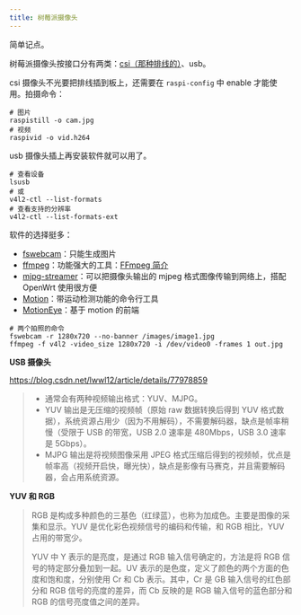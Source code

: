 ```yaml
---
title: 树莓派摄像头
---
```


简单记点。

树莓派摄像头按接口分有两类：[csi（那种排线的）](https://zhuanlan.zhihu.com/p/356749516)、usb。



csi 摄像头不光要把排线插到板上，还需要在 `raspi-config` 中 enable 才能使用。拍摄命令：

```
# 图片
raspistill -o cam.jpg
# 视频
raspivid -o vid.h264
```



usb 摄像头插上再安装软件就可以用了。

```
# 查看设备
lsusb
# 或
v4l2-ctl --list-formats
# 查看支持的分辨率
v4l2-ctl --list-formats-ext
```

软件的选择挺多：

- [fswebcam](https://github.com/fsphil/fswebcam)：只能生成图片
- [ffmpeg](https://www.ffmpeg.org)：功能强大的工具：[FFmpeg 简介](https://chaiyan0216.github.io/tool/posts/ffmpeg/)
- [mjpg-streamer](https://github.com/jacksonliam/mjpg-streamer)：可以把摄像头输出的 mjpeg 格式图像传输到网络上，搭配 OpenWrt 使用很方便
- [Motion](https://raspberrypi-guide.github.io/electronics/motion-project.github.io)：带运动检测功能的命令行工具
- [MotionEye](https://github.com/ccrisan/motioneye)：基于 motion 的前端

```
# 两个拍照的命令
fswebcam -r 1280x720 --no-banner /images/image1.jpg
ffmpeg -f v4l2 -video_size 1280x720 -i /dev/video0 -frames 1 out.jpg
```



**USB 摄像头**

https://blog.csdn.net/lwwl12/article/details/77978859

> - 通常会有两种视频输出格式：YUV、MJPG。
> - YUV  输出是无压缩的视频帧（原始 raw 数据转换后得到 YUV 格式数据），系统资源占用少（因为不用解码），不需要解码器，缺点是帧率稍慢（受限于 USB 的带宽，USB 2.0 速率是 480Mbps，USB 3.0 速率是 5Gbps）。
> - MJPG 输出是将视频图像采用 JPEG 格式压缩后得到的视频帧，优点是帧率高（视频开启快，曝光快），缺点是影像有马赛克，并且需要解码器，会占用系统资源。



**YUV 和 RGB**

> RGB 是构成多种颜色的三基色（红绿蓝），也称为加成色。主要是图像的采集和显示。YUV 是优化彩色视频信号的编码和传输，和 RGB 相比，YUV 占用的带宽少。
>
> YUV 中 Y 表示的是亮度，是通过 RGB 输入信号确定的，方法是将 RGB 信号的特定部分叠加到一起。UV 表示的是色度，定义了颜色的两个方面的色度和饱和度，分别使用 Cr 和 Cb 表示。其中，Cr 是 GB 输入信号的红色部分和 RGB 信号的亮度的差异，而 Cb 反映的是 RGB 输入信号的蓝色部分和 RGB 的信号亮度值之间的差异。